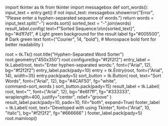 import tkinter as tk
from tkinter import messagebox
def sort_words():
    input_text = entry.get()
    if not input_text:
        messagebox.showerror("Error", "Please enter a hyphen-separated sequence of words.")
        return
    words = input_text.split("-")
    words.sort()
    sorted_text = "-".join(words)
    result_label.config(
        text=f"Sorted Sequence:\n\n{sorted_text}",
        bg="#d1f7d1",  # Light green background for the result label
        fg="#005500",  # Dark green text
        font=("Courier", 14, "bold"),  # Monospace bold font for better readability
    )

root = tk.Tk()
root.title("Hyphen-Separated Word Sorter")
root.geometry("450x350")
root.configure(bg="#f2f2f2")
entry_label = tk.Label(root, text="Enter hyphen-separated words:", font=("Arial", 12), bg="#f2f2f2")
entry_label.pack(pady=10)
entry = tk.Entry(root, font=("Arial", 14), width=35)
entry.pack(pady=5)
sort_button = tk.Button(
    root, text="Sort Words", font=("Arial", 12), bg="#4CAF50", fg="white", command=sort_words
)
sort_button.pack(pady=15)
result_label = tk.Label(
    root, text="", font=("Arial", 12), bg="#e6f7ff", fg="#333333", wraplength=400, justify="center", relief="groove"
)
result_label.pack(pady=10, padx=10, fill="both", expand=True)
footer_label = tk.Label(
    root, text="Developed with using Tkinter", font=("Arial", 10, "italic"), bg="#f2f2f2", fg="#666666"
)
footer_label.pack(pady=5)
root.mainloop()
